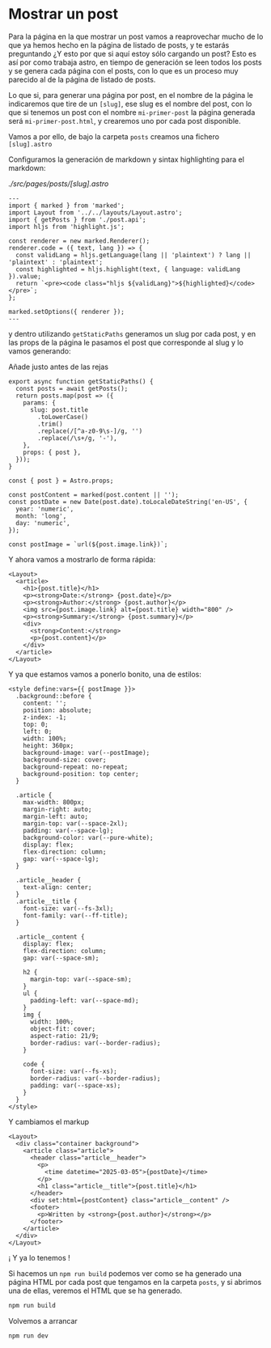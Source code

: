 # Mostrar un post

Para la página en la que mostrar un post vamos a reaprovechar mucho de lo que ya hemos hecho en la página de listado de posts, y te estarás preguntando ¿Y esto por que si aquí estoy sólo cargando un post? Esto es así por como trabaja astro, en tiempo de generación se leen todos los posts y se genera cada página con el posts, con lo que es un proceso muy parecido al de la página de listado de posts.

Lo que si, para generar una página por post, en el nombre de la página le indicaremos que tire de un `[slug]`, ese slug es el nombre del post, con lo que si tenemos un post con el nombre `mi-primer-post` la página generada será `mi-primer-post.html`, y crearemos uno por cada post disponible.

Vamos a por ello, de bajo la carpeta `posts` creamos una fichero `[slug].astro`

Configuramos la generación de markdown y sintax highlighting para el markdown:

_./src/pages/posts/[slug].astro_

```astro
---
import { marked } from 'marked';
import Layout from '../../layouts/Layout.astro';
import { getPosts } from './post.api';
import hljs from 'highlight.js';

const renderer = new marked.Renderer();
renderer.code = ({ text, lang }) => {
  const validLang = hljs.getLanguage(lang || 'plaintext') ? lang || 'plaintext' : 'plaintext';
  const highlighted = hljs.highlight(text, { language: validLang }).value;
  return `<pre><code class="hljs ${validLang}">${highlighted}</code></pre>`;
};

marked.setOptions({ renderer });
---
```

y dentro utilizando `getStaticPaths` generamos un slug por cada post, y en las props de la página le pasamos el post que corresponde al slug y lo vamos generando:

Añade justo antes de las rejas

```astro
export async function getStaticPaths() {
  const posts = await getPosts();
  return posts.map(post => ({
    params: {
      slug: post.title
        .toLowerCase()
        .trim()
        .replace(/[^a-z0-9\s-]/g, '')
        .replace(/\s+/g, '-'),
    },
    props: { post },
  }));
}

const { post } = Astro.props;

const postContent = marked(post.content || '');
const postDate = new Date(post.date).toLocaleDateString('en-US', {
  year: 'numeric',
  month: 'long',
  day: 'numeric',
});

const postImage = `url(${post.image.link})`;
```

Y ahora vamos a mostrarlo de forma rápida:

```astro
<Layout>
  <article>
    <h1>{post.title}</h1>
    <p><strong>Date:</strong> {post.date}</p>
    <p><strong>Author:</strong> {post.author}</p>
    <img src={post.image.link} alt={post.title} width="800" />
    <p><strong>Summary:</strong> {post.summary}</p>
    <div>
      <strong>Content:</strong>
      <p>{post.content}</p>
    </div>
  </article>
</Layout>
```

Y ya que estamos vamos a ponerlo bonito, una de estilos:

```astro
<style define:vars={{ postImage }}>
  .background::before {
    content: '';
    position: absolute;
    z-index: -1;
    top: 0;
    left: 0;
    width: 100%;
    height: 360px;
    background-image: var(--postImage);
    background-size: cover;
    background-repeat: no-repeat;
    background-position: top center;
  }

  .article {
    max-width: 800px;
    margin-right: auto;
    margin-left: auto;
    margin-top: var(--space-2xl);
    padding: var(--space-lg);
    background-color: var(--pure-white);
    display: flex;
    flex-direction: column;
    gap: var(--space-lg);
  }

  .article__header {
    text-align: center;
  }
  .article__title {
    font-size: var(--fs-3xl);
    font-family: var(--ff-title);
  }

  .article__content {
    display: flex;
    flex-direction: column;
    gap: var(--space-sm);

    h2 {
      margin-top: var(--space-sm);
    }
    ul {
      padding-left: var(--space-md);
    }
    img {
      width: 100%;
      object-fit: cover;
      aspect-ratio: 21/9;
      border-radius: var(--border-radius);
    }

    code {
      font-size: var(--fs-xs);
      border-radius: var(--border-radius);
      padding: var(--space-xs);
    }
  }
</style>
```

Y cambiamos el markup

```astro
<Layout>
  <div class="container background">
    <article class="article">
      <header class="article__header">
        <p>
          <time datetime="2025-03-05">{postDate}</time>
        </p>
        <h1 class="article__title">{post.title}</h1>
      </header>
      <div set:html={postContent} class="article__content" />
      <footer>
        <p>Written by <strong>{post.author}</strong></p>
      </footer>
    </article>
  </div>
</Layout>
```

¡ Y ya lo tenemos !

Si hacemos un `npm run build` podemos ver como se ha generado una página HTML por cada post que tengamos en la carpeta `posts`, y si abrimos una de ellas, veremos el HTML que se ha generado.

```bash
npm run build
```

Volvemos a arrancar

```bash
npm run dev
```
